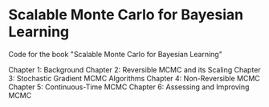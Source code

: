 # Scalable Monte Carlo for Bayesian Learning
Code for the book "Scalable Monte Carlo for Bayesian Learning" 

Chapter 1: Background
Chapter 2: Reversible MCMC and its Scaling
Chapter 3: Stochastic Gradient MCMC Algorithms
Chapter 4: Non-Reversible MCMC
Chapter 5: Continuous-Time MCMC
Chapter 6: Assessing and Improving MCMC


